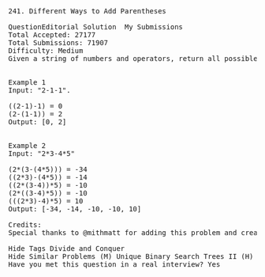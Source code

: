 <pre>
241. Different Ways to Add Parentheses  

QuestionEditorial Solution  My Submissions
Total Accepted: 27177
Total Submissions: 71907
Difficulty: Medium
Given a string of numbers and operators, return all possible results from computing all the different possible ways to group numbers and operators. The valid operators are +, - and *.


Example 1
Input: "2-1-1".

((2-1)-1) = 0
(2-(1-1)) = 2
Output: [0, 2]


Example 2
Input: "2*3-4*5"

(2*(3-(4*5))) = -34
((2*3)-(4*5)) = -14
((2*(3-4))*5) = -10
(2*((3-4)*5)) = -10
(((2*3)-4)*5) = 10
Output: [-34, -14, -10, -10, 10]

Credits:
Special thanks to @mithmatt for adding this problem and creating all test cases.

Hide Tags Divide and Conquer
Hide Similar Problems (M) Unique Binary Search Trees II (H) Basic Calculator (H) Expression Add Operators
Have you met this question in a real interview? Yes  
</pre>
